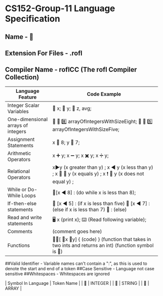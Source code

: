 # CS152-Group-11 Language Specification
## Name - :rofl:
## Extension For Files - .rofl
## Compiler Name - roflCC (The rofl Compiler Collection)
| Language Feature | Code Example |
| ---------------- | ------------ |
| Integer Scalar Variables | :1234: x; :1234: y; :1234: z, avg;
| One-dimensional arrays of integers | 📇 🔢 8️⃣ arrayOfIntegersWithSizeEight; 📇 🔢 5️⃣ arrayOfIntegersWithSizeFive; |
| Assignment Statements | x :heavy_equals_sign: 8; y :heavy_equals_sign: 7; |
| Arithmetic Operators | x ➕ y; x ➖ y; x ✖️ y; x ➗ y;|
| Relational Operators | x▶️y (x greater than y) ; x ◀️ y (x less than y) ; x :heavy_equals_sign: :heavy_equals_sign: y (x equals y) ; x ❗ :heavy_equals_sign: y (x does not equal y) ; | 
| While or Do-While Loops | 🔁[x ◀️ 8] : (do while x is less than 8); | 
| If-then-else statements | 🚦 [x ◀️ 5] : (if x is less than five) 🚥 [x ◀️ 7] : (else if x is less than 7) 🚦 : (else) |
| Read and write statements | 🖥️ x (print x); ⌨️ (Read following variable); |
| Comments | (comment goes here) |
| Functions | 🔢🔣[ 🔢x 🔢y] { (code) }  (function that takes in two ints and returns an int) (function symbol is 🔣) |

##Valid Identifier - Variable names can't contain a ":", as this is used to denote the start and end of a token
##Case Sensitive - Language not case sensitive
##Whitespaces - Whitespaces are ignored

| Symbol In Language | Token Name |
| 🔢 | INTEGER |
| 🔡 | STRING |
| 📇 | ARRAY |

